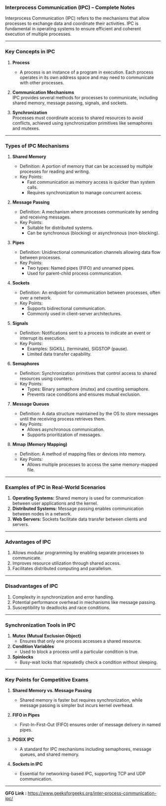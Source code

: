 ### Interprocess Communication (IPC) – Complete Notes

Interprocess Communication (IPC) refers to the mechanisms that allow processes to exchange data and coordinate their activities. IPC is fundamental in operating systems to ensure efficient and coherent execution of multiple processes.

---

### **Key Concepts in IPC**

1. **Process**  
   - A process is an instance of a program in execution. Each process operates in its own address space and may need to communicate with other processes.

2. **Communication Mechanisms**  
   IPC provides several methods for processes to communicate, including shared memory, message passing, signals, and sockets.

3. **Synchronization**  
   Processes must coordinate access to shared resources to avoid conflicts, achieved using synchronization primitives like semaphores and mutexes.

---

### **Types of IPC Mechanisms**

1. **Shared Memory**  
   - Definition: A portion of memory that can be accessed by multiple processes for reading and writing.  
   - Key Points:
     - Fast communication as memory access is quicker than system calls.
     - Requires synchronization to manage concurrent access.

2. **Message Passing**  
   - Definition: A mechanism where processes communicate by sending and receiving messages.  
   - Key Points:
     - Suitable for distributed systems.
     - Can be synchronous (blocking) or asynchronous (non-blocking).

3. **Pipes**  
   - Definition: Unidirectional communication channels allowing data flow between processes.  
   - Key Points:
     - Two types: Named pipes (FIFO) and unnamed pipes.
     - Used for parent-child process communication.

4. **Sockets**  
   - Definition: An endpoint for communication between processes, often over a network.  
   - Key Points:
     - Supports bidirectional communication.
     - Commonly used in client-server architectures.

5. **Signals**  
   - Definition: Notifications sent to a process to indicate an event or interrupt its execution.  
   - Key Points:
     - Examples: SIGKILL (terminate), SIGSTOP (pause).
     - Limited data transfer capability.

6. **Semaphores**  
   - Definition: Synchronization primitives that control access to shared resources using counters.  
   - Key Points:
     - Types: Binary semaphore (mutex) and counting semaphore.
     - Prevents race conditions and ensures mutual exclusion.

7. **Message Queues**  
   - Definition: A data structure maintained by the OS to store messages until the receiving process retrieves them.  
   - Key Points:
     - Allows asynchronous communication.
     - Supports prioritization of messages.

8. **Mmap (Memory Mapping)**  
   - Definition: A method of mapping files or devices into memory.  
   - Key Points:
     - Allows multiple processes to access the same memory-mapped file.

---

### **Examples of IPC in Real-World Scenarios**

1. **Operating Systems:** Shared memory is used for communication between user applications and the kernel.  
2. **Distributed Systems:** Message passing enables communication between nodes in a network.  
3. **Web Servers:** Sockets facilitate data transfer between clients and servers.

---

### **Advantages of IPC**

1. Allows modular programming by enabling separate processes to communicate.  
2. Improves resource utilization through shared access.  
3. Facilitates distributed computing and parallelism.

---

### **Disadvantages of IPC**

1. Complexity in synchronization and error handling.  
2. Potential performance overhead in mechanisms like message passing.  
3. Susceptibility to deadlocks and race conditions.

---

### **Synchronization Tools in IPC**

1. **Mutex (Mutual Exclusion Object)**  
   - Ensures that only one process accesses a shared resource.  
2. **Condition Variables**  
   - Used to block a process until a particular condition is true.  
3. **Spinlocks**  
   - Busy-wait locks that repeatedly check a condition without sleeping.

---

### **Key Points for Competitive Exams**

1. **Shared Memory vs. Message Passing**  
   - Shared memory is faster but requires synchronization, while message passing is simpler but incurs kernel overhead.

2. **FIFO in Pipes**  
   - First-In-First-Out (FIFO) ensures order of message delivery in named pipes.

3. **POSIX IPC**  
   - A standard for IPC mechanisms including semaphores, message queues, and shared memory.

4. **Sockets in IPC**  
   - Essential for networking-based IPC, supporting TCP and UDP communication.

---

**GFG Link :** https://www.geeksforgeeks.org/inter-process-communication-ipc/
